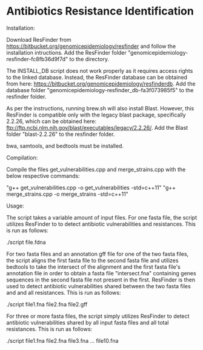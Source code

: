 # Antibiotics Resistance Identification 

Installation:

Download ResFinder from https://bitbucket.org/genomicepidemiology/resfinder and follow the installation intructions. Add the ResFinder
folder "genomicepidemiology-resfinder-fc8fb36d9f7d" to the directory. 

The INSTALL_DB script does not work properly as it requires access rights to the linked database. Instead, the ResFinder database can be 
obtained from here: https://bitbucket.org/genomicepidemiology/resfinderdb. Add the database folder "genomicepidemiology-resfinder_db-fa3f073985f5" 
to the resfinder folder. 

As per the instructions, running brew.sh will also install Blast. However, this ResFinder is compatible only with the legacy blast package, specifically 2.2.26, which can be 
obtained here: ftp://ftp.ncbi.nlm.nih.gov/blast/executables/legacy/2.2.26/. Add the Blast folder "blast-2.2.26" to the resfinder folder. 

bwa, samtools, and bedtools must be installed.

Compilation:

Compile the files get_vulnerabilities.cpp and merge_strains.cpp with the below respective commands:

"g++ get_vulnerabilities.cpp -o get_vulnerabilities -std=c++11"
"g++ merge_strains.cpp -o merge_strains -std=c++11"

Usage:

The script takes a variable amount of input files. For one fasta file, the script utilizes ResFinder to to detect antibiotic
vulnerabilities and resistances. This is run as follows:

./script file.fdna

For two fasta files and an annotation gff file for one of the two fasta files, the script aligns the first fasta file to the second 
fasta file and utilizes bedtools to take the intersect of the alignment and the first fasta file's annotation file in order to obtain 
a fasta file "intersect.fna" containing genes sequences in the second fasta file not present in the first. ResFinder is then used 
to detect antibiotic vulnerabilities shared between the two fasta files and and all resistances. This is run as follows:

./script file1.fna file2.fna file2.gff

For three or more fasta files, the script simply utilizes ResFinder to detect antibiotic vulnerabilities shared by all input fasta files
and all total resistances. This is run as follows:

./script file1.fna file2.fna file3.fna ... file10.fna
